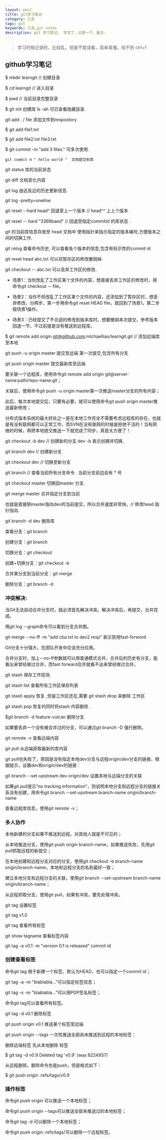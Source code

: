```yaml
---
layout: post
title: git学习笔记
category: 工具
tags: git
keywords: 工具,git notes
description: git 学习笔记， 学完了，记录一下，备忘。
---
```


> 学习时候记录的，比较乱，但是不耽误看，简单易懂。找不到 ctrl+f

## github学习笔记 

$ mkdir learngit  // 创建目录

$ cd learngit  // 进入目录

$ pwd   // 当前目录完整目录

$ git init  创建库  ls -ah 可已查看隐藏目录.

git add . / file  添加文件到respostory 

$ git add file1.txt

$ git add file2.txt file3.txt

$ git commit -m "add 3 files." 可多次使用.

```
git commit m " hello world "  文档提交到库
```

git status  库的当前状态

git diff    文档变化内容 

git log  由远及近的历史更新信息.

git log -pretty=oneline

git reset --hard head^  回退至上一个版本 // head^^ 上上个版本 

git reset -- hard "3366baed"  // 回退至指定commitid 的库状态  . 

git 的当前库信息存放至 head 文档中  使用指针来指示指定的版本编号,方便版本之间的切换工作.

git  relog  查看命令历史, 可以查看各个版本的信息,包含有标示性的commit id 

git reset  head abc.txt  可以将暂存区的修改撤销掉.

git checkout -- abc.txt  可以丢弃工作区的修改.


* 场景1：当你改乱了工作区某个文件的内容，想直接丢弃工作区的修改时，用命令git checkout -- file。

* 场景2：当你不但改乱了工作区某个文件的内容，还添加到了暂存区时，想丢弃修改，分两步，第一步用命令git reset HEAD file，就回到了场景1，第二步按场景1操作。

* 场景3：已经提交了不合适的修改到版本库时，想要撤销本次提交，参考版本回退一节，不过前提是没有推送到远程库。

$ git remote add origin git@github.com:michaelliao/learngit.git  // 添加远端库至本地

git push -u origin master  提交至远端 第一次提交,包含所有分支

git push origin master  提交最新库至远端


要关联一个远程库，使用命令git remote add origin git@server-name:path/repo-name.git；

关联后，使用命令git push -u origin master第一次推送master分支的所有内容；

此后，每次本地提交后，只要有必要，就可以使用命令git push origin master推送最新修改；

分布式版本系统的最大好处之一是在本地工作完全不需要考虑远程库的存在，也就是有没有联网都可以正常工作，而SVN在没有联网的时候是拒绝干活的！当有网络的时候，再把本地提交推送一下就完成了同步，真是太方便了！

git checkout -b dev  // 创建新的分支 dev  -b  表示创建并切换,

git branch dev  // 创建新分支

git checkout  dev    // 切换至新分支

git branch  // 查看当前所有分支命令 . 当前分支前边会有 * 号

git checkout  master   切换回master 分支

git merge master   合并指定分支到当前

也就是直接把master指向dev的当前提交，所以合并速度非常快。// 修改head 指针指向.

git branch -d dev 删除库

查看分支：git branch

创建分支：git branch <name>

切换分支：git checkout <name>

创建+切换分支：git checkout -b <name>

合并某分支到当前分支：git merge <name>

删除分支：git branch -d <name>

### 冲突解决:

当Git无法自动合并分支时，就必须首先解决冲突。解决冲突后，再提交，合并完成。

用git log --graph命令可以看到分支合并图。

git merge --no-ff -m "add cba.txt to dev2 resp"  表示禁用fast-forword

Git分支十分强大，在团队开发中应该充分应用。

合并分支时，加上--no-ff参数就可以用普通模式合并，合并后的历史有分支，能看出来曾经做过合并，而fast forward合并就看不出来曾经做过合并。

git stash  保存工作现场. 

git stash list 查看所有工作区保存列表

git stash apply 恢复 ,但是工作区还在,需要 git stash drop 来删除 工作区

git stash pop 恢复的同时将stash 内容删除 . 

$git branch -d feature-vulcan  删除分支 

如果要丢弃一个没有被合并过的分支，可以通过git branch -D <name>强行删除。

git remote -v 查看远端内容

git pull  从远端获取最新的库内容

git pull也失败了，原因是没有指定本地dev分支与远程origin/dev分支的链接，根据提示，设置dev和origin/dev的链接：

git branch --set-upstream dev origin/dev  设置本地与远端分支的关联

如果git pull提示“no tracking information”，则说明本地分支和远程分支的链接关系没有创建，用命令git branch --set-upstream branch-name origin/branch-name

查看远程库信息，使用git remote -v；

### 多人协作

本地新建的分支如果不推送到远程，对其他人就是不可见的；

从本地推送分支，使用git push origin branch-name，如果推送失败，先用git pull抓取远程的新提交；

在本地创建和远程分支对应的分支，使用git checkout -b branch-name origin/branch-name，本地和远程分支的名称最好一致；

建立本地分支和远程分支的关联，使用git branch --set-upstream branch-name origin/branch-name；

从远程抓取分支，使用git pull，如果有冲突，要先处理冲突。

git tag 设置标签 

git tag v1.0

git tag 查看所有标签 

git show tagname 查看标签内容

git tag -a v0.1 -m "version 0.1 is released" commit id

### 创建查看标签

命令git tag <name>用于新建一个标签，默认为HEAD，也可以指定一个commit id；

git tag -a <tagname> -m "blablabla..."可以指定标签信息；

git tag -s <tagname> -m "blablabla..."可以用PGP签名标签；

命令git tag可以查看所有标签。

git tag -d v0.1 删除标签

git push origin v0.1 推送某个标签至远端

git push origin --tags 一次性推送全部尚未推送到远程的本地标签：

删除远端标签 先从本地删除 标签 

$ git tag -d v0.9
Deleted tag 'v0.9' (was 6224937)

从远程删除。删除命令也是push，但是格式如下：

$ git push origin :refs/tags/v0.9

### 操作标签

命令git push origin <tagname>可以推送一个本地标签；

命令git push origin --tags可以推送全部未推送过的本地标签；

命令git tag -d <tagname>可以删除一个本地标签；

命令git push origin :refs/tags/<tagname>可以删除一个远程标签。
